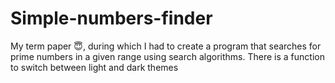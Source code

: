 # Simple-numbers-finder
My term paper 😇, during which I had to create a program that searches for prime numbers in a given range using search algorithms. There is a function to switch between light and dark themes
